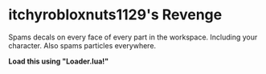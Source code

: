 # itchyrobloxnuts1129's Revenge

Spams decals on every face of every part in the workspace. Including your character. Also spams particles everywhere.

**Load this using "Loader.lua!"**